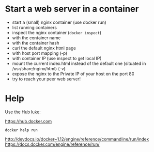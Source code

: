 # Start a web server in a container

 - start a (small) nginx container (use docker run)
 - list running containers
 - inspect the nginx container (`docker inspect`)
  - with the container name
  - with the container hash
 - curl the default nginx html page
  - with host port mapping (-p)
  - with container IP (use inspect to get local IP)
 - mount the current index.html instead of the default one (situated in /usr/share/nginx/html) (-v)
 - expose the nginx to the Private IP of your host on the port 80
 - try to reach your peer web server!

# Help

Use the Hub luke:

https://hub.docker.com

`docker help run`

http://devdocs.io/docker~1.12/engine/reference/commandline/run/index
https://docs.docker.com/engine/reference/run/
